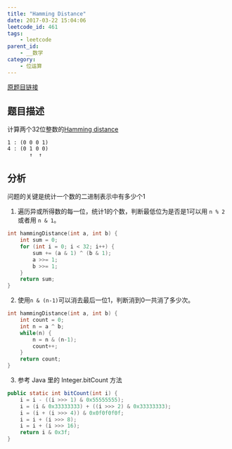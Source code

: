 ```yaml
---
title: "Hamming Distance"
date: 2017-03-22 15:04:06
leetcode_id: 461
tags:
    - leetcode
parent_id:
    - __数学
category:
    - 位运算
---
```


[原题目链接](https://leetcode.com/problems/hamming-distance/#/description)

## 题目描述
计算两个32位整数的[Hamming distance](https://en.wikipedia.org/wiki/Hamming_distance)
```text
1 : (0 0 0 1)
4 : (0 1 0 0)
       ↑  ↑
```

## 分析
问题的关键是统计一个数的二进制表示中有多少个1
1. 遍历异或所得数的每一位，统计1的个数，判断最低位为是否是1可以用 `n % 2` 或者用 `n & 1`。
```c++
int hammingDistance(int a, int b) {
    int sum = 0;
	for (int i = 0; i < 32; i++) {
		sum += (a & 1) ^ (b & 1);
		a >>= 1;
		b >>= 1;
	}
	return sum;
}
```
2. 使用`n & (n-1)`可以消去最后一位1，判断消到0一共消了多少次。
```c++
int hammingDistance(int a, int b) {
	int count = 0;
	int n = a ^ b;
	while(n) {
		n = n & (n-1);
		count++;
	}
	return count;
}
```
3. 参考 Java 里的 Integer.bitCount 方法
```java
public static int bitCount(int i) {
    i = i - ((i >>> 1) & 0x55555555);
    i = (i & 0x33333333) + ((i >>> 2) & 0x33333333);
    i = (i + (i >>> 4)) & 0x0f0f0f0f;
    i = i + (i >>> 8);
    i = i + (i >>> 16);
    return i & 0x3f;
}
```
